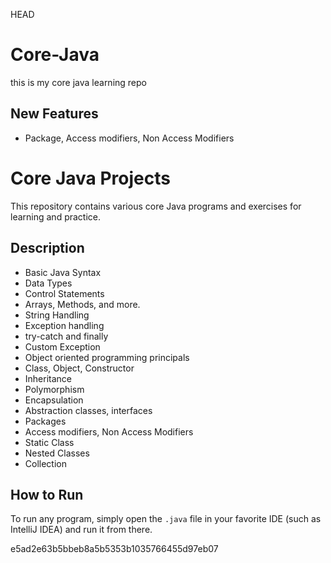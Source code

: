  HEAD
# Core-Java
this is my core java learning repo
## New Features
- Package, Access modifiers, Non Access Modifiers
# Core Java Projects

This repository contains various core Java programs and exercises for learning and practice.

## Description
- Basic Java Syntax
- Data Types
- Control Statements
- Arrays, Methods, and more.
- String Handling
- Exception handling
- try-catch and finally
- Custom Exception
- Object oriented programming principals
- Class, Object, Constructor
- Inheritance
- Polymorphism
- Encapsulation
- Abstraction classes, interfaces
- Packages
- Access modifiers, Non Access Modifiers
- Static Class
- Nested Classes
- Collection 
## How to Run
To run any program, simply open the `.java` file in your favorite IDE (such as IntelliJ IDEA) and run it from there.



e5ad2e63b5bbeb8a5b5353b1035766455d97eb07
